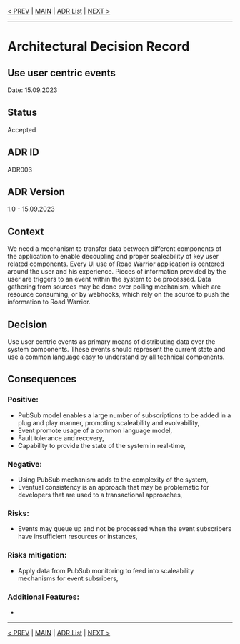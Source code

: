 [< PREV](ADR002.md) | [MAIN](../README.md) | [ADR List](README.md) | [NEXT >](ADR004.md)

---

# Architectural Decision Record
## Use user centric events
Date: 15.09.2023

## Status
Accepted

## ADR ID
ADR003

## ADR Version
1.0 - 15.09.2023

## Context
We need a mechanism to transfer data between different components of the application to enable decoupling and proper scaleability of key user related components. Every UI use of Road Warrior application is centered around the user and his experience. Pieces of information provided by the user are triggers to an event within the system to be processed. Data gathering from sources may be done over polling mechanism, which are resource consuming, or by webhooks, which rely on the source to push the information to Road Warrior. 

## Decision
Use user centric events as primary means of distributing data over the system components. These events should represent the current state and use a common language easy to understand by all technical components.

## Consequences

### Positive:
- PubSub model enables a large number of subscriptions to be added in a plug and play manner, promoting scaleability and evolvability,
- Event promote usage of a common language model,
- Fault tolerance and recovery,
- Capability to provide the state of the system in real-time,

### Negative:
- Using PubSub mechanism adds to the complexity of the system,
- Eventual consistency is an approach that may be problematic for developers that are used to a transactional approaches,

### Risks:
- Events may queue up and not be processed when the event subscribers have insufficient resources or instances,

### Risks mitigation:
- Apply data from PubSub monitoring to feed into scaleability mechanisms for event subsribers,

### Additional Features:
- 

------

[< PREV](ADR002.md) | [MAIN](../README.md) | [ADR List](README.md) | [NEXT >](ADR004.md)
